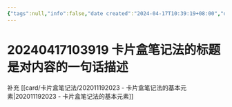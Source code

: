 ```yaml
---
{"tags":null,"info":false,"date created":"2024-04-17T10:39:19+08:00","date modified":"2024-04-17T11:13:28+08:00","dg-publish":true,"permalink":"/card/20240417103919 卡片盒笔记法的标题是对内容的一句话描述/","dgPassFrontmatter":true,"noteIcon":"2","created":"2024-04-17T10:39:19+08:00","updated":"2024-04-17T11:13:28+08:00"}
---
```



# 20240417103919 卡片盒笔记法的标题是对内容的一句话描述

补充 [[card/卡片盒笔记法/202011192023 - 卡片盒笔记法的基本元素\|202011192023 - 卡片盒笔记法的基本元素]] 
